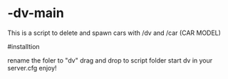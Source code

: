 # -dv-main
This is a script to delete and spawn cars with /dv and /car (CAR MODEL)


#installtion

rename the foler to "dv"
drag and drop to script folder
start dv in your server.cfg
enjoy!
